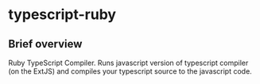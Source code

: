 # typescript-ruby

## Brief overview

Ruby TypeScript Compiler. Runs javascript version of typescript compiler (on the ExtJS) 
and compiles your typescript source to the javascript code.
